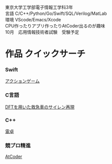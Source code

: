 東京大学工学部電子情報工学科3年  
言語 C/C++/Python/Go/Swift/SQL/Verilog/MatLab  
環境 VScode/Emacs/Xcode  
CPU作ったりアプリ作ったりAtCoder出るのが趣味  
10月　応用情報技術者試験　受験予定

# 作品 クイックサーチ
### Swift  
[アクションゲーム](https://github.com/haruponponpopon/BalloonPanicNew)  
### C言語  
[DFTを用いた救急車のサイレン再現](https://github.com/haruponponpopon/3S-experiment/tree/doppler)  
### C++  
[電卓](https://github.com/haruponponpopon/STEP/tree/week3)  
###  競プロ精進  
[AtCoder](https://github.com/haruponponpopon/AtCoderforGreen)
